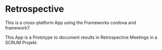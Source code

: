 # Retrospective

This is a cross-platform App using the Frameworks cordova and framework7.

This App is a Prototype to document results in Retrospective Meetings in a SCRUM Projekt.
